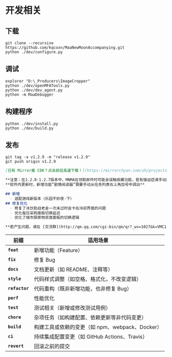 # 开发相关

## 下载

``` shell
git clone --recursive https://github.com/kqcoxn/MaaNewMoonAccompanying.git
python ./dev/configure.py
```

## 调试

``` shell
explorer "D:\_Producers\ImageCropper"
python ./dev/openMFATools.py
python ./dev/dev_agent.py
python -m MaaDebugger
```

## 构建程序

``` shell
python ./dev/install.py
python ./dev/build.py
```

## 发布

``` shell
git tag -a v1.2.9 -m "release v1.2.9"
git push origin v1.2.9
```

```markdown
[已有 Mirror酱 CDK？点击前往高速下载！](https://mirrorchyan.com/zh/projects?rid=MNMA&source=mnma-github-release)

**注意：在1.2.0-1.2.7版本中，MNMA在领取邮件时可能会误触收藏功能，若有强迫症请手动删除，此问题已在v1.2.9修复**
**软件内更新时，新增功能“剧情阅读器”需要手动从任务列表右上角加号中调出**

## 新增
  - 适配游戏新版本（乐园不妙夜·下）
## 修复优化
  - 修复了冰饮助战老金一次未过时会卡在冷却界面的问题
  - 优化每日采购面板切换延迟
  - 优化了城市探索物资类面板的切换逻辑

**若产生问题，请在 [交流群](http://qm.qq.com/cgi-bin/qm/qr?_wv=1027&k=VMC132QhbMDLi5U62MlDRvtCMj9WOXRr&authKey=yJNKO4sQ%2BBFHpBCLSSEvVOAyz%2FPjknNSl70W3ugg2%2BpELnKmEiHamj1emJMWcLwQ&noverify=0&group_code=993245868) 内进行反馈，而不是B站等其他平台。**
```

| 前缀           | 适用场景                                        |
| -------------- | ----------------------------------------------- |
| **`feat`**     | 新增功能（Feature）                             |
| **`fix`**      | 修复 Bug                                        |
| **`docs`**     | 文档更新（如 README、注释等）                   |
| **`style`**    | 代码样式调整（如空格、格式化，不改变逻辑）      |
| **`refactor`** | 代码重构（既非新增功能，也非修复 Bug）          |
| **`perf`**     | 性能优化                                        |
| **`test`**     | 测试相关（新增或修改测试用例）                  |
| **`chore`**    | 杂项任务（如构建配置、依赖更新等非代码变更）    |
| **`build`**    | 构建工具或依赖的变更（如 npm、webpack、Docker） |
| **`ci`**       | 持续集成配置变更（如 GitHub Actions、Travis）   |
| **`revert`**   | 回滚之前的提交                                  |
